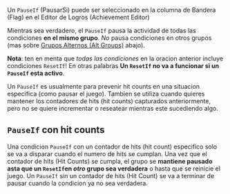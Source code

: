 Un `PauseIf` (PausarSi) puede ser seleccionado en la columna de Bandera (Flag) en el Editor de Logros (Achievement Editor)

Mientras sea verdadero, el `PauseIf` pausa la actividad de todas las condiciones **en el mismo grupo**. _No_ pausa condiciones en otros grupos (mas sobre [Grupos Alternos (Alt Groups)](/es/developer-docs/alt-groups) abajo).

**Nota**: ten en menta que _todas las condiciones_ en la oracion anterior incluye condiciones `ResetIf`! En otras palabras **Un `ResetIf` no va a funcionar si un `PauseIf` esta activo**.

Un `PauseIf` es usualmente para prevenir hit counts en una situacion especifica (como pausar el juego). Tambien se utiliza cuando quieres mantener los contadores de hits (hit counts) capturados anteriormente, pero no se quiere incrementar o reseatear mientras este sucediendo algo.

## `PauseIf` con hit counts

Una condicion `PauseIf` con un contador de hits (hit count) especifico solo se va a disparar cuando el numero de hits se cumplan. Una vez que el contador de hits (Hit Counts) se cumpla, el grupo se **mantiene pausado asta que un `ResetIf`en _otro_ grupo sea verdadera** o hasta que se reinicie el juego. Un `PauseIf` sin un contador de hits (Hit Count) se va a terminar de pausar cuando la condicion ya no sea verdadera.
